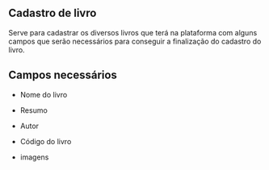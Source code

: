 ## Cadastro de livro
Serve para cadastrar os diversos livros que terá na plataforma com alguns campos que serão necessários para conseguir a finalização do cadastro do livro. 

## Campos necessários 

* Nome do livro 

* Resumo 

* Autor 

* Código do livro 

* imagens 

 
